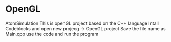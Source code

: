 # OpenGL
AtomSimulation
This is openGL project based on the C++ language
Intall Codeblocks and open new projecg -> OpenGL project
Save the file name as Main.cpp
use the code and run the program
